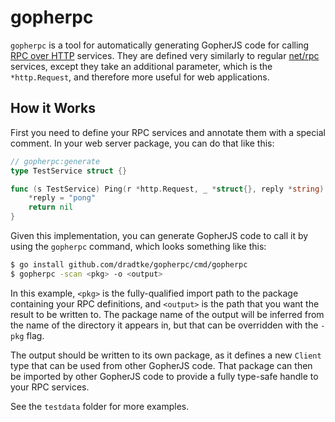# gopherpc

`gopherpc` is a tool for automatically generating GopherJS code for calling
[RPC over HTTP](http://www.gorillatoolkit.org/pkg/rpc) services.  They are
defined very similarly to regular [net/rpc](https://golang.org/pkg/net/rpc/)
services, except they take an additional parameter, which is the
`*http.Request`, and therefore more useful for web applications.

## How it Works

First you need to define your RPC services and annotate them with a special
comment. In your web server package, you can do that like this:

```go
// gopherpc:generate
type TestService struct {}

func (s TestService) Ping(r *http.Request, _ *struct{}, reply *string) error {
	*reply = "pong"
	return nil
}
```

Given this implementation, you can generate GopherJS code to call it by using
the `gopherpc` command, which looks something like this:

```bash
$ go install github.com/dradtke/gopherpc/cmd/gopherpc
$ gopherpc -scan <pkg> -o <output>
```

In this example, `<pkg>` is the fully-qualified import path to the package
containing your RPC definitions, and `<output>` is the path that you want the
result to be written to. The package name of the output will be inferred from
the name of the directory it appears in, but that can be overridden with the
`-pkg` flag.

The output should be written to its own package, as it defines a new `Client`
type that can be used from other GopherJS code. That package can then be imported
by other GopherJS code to provide a fully type-safe handle to your RPC services.

See the `testdata` folder for more examples.
